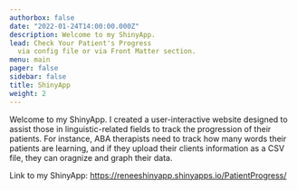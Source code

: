```yaml
---
authorbox: false
date: "2022-01-24T14:00:00.000Z"
description: Welcome to my ShinyApp.
lead: Check Your Patient's Progress
  via config file or via Front Matter section.
menu: main
pager: false
sidebar: false
title: ShinyApp
weight: 2
---
```


Welcome to my ShinyApp. I created a user-interactive website designed to assist those in linguistic-related fields to track the progression of their patients. For instance, ABA therapists need to track how many words their patients are learning, and if they upload their clients information as a CSV file, they can oragnize and graph their data.

Link to my ShinyApp: https://reneeshinyapp.shinyapps.io/PatientProgress/ 

